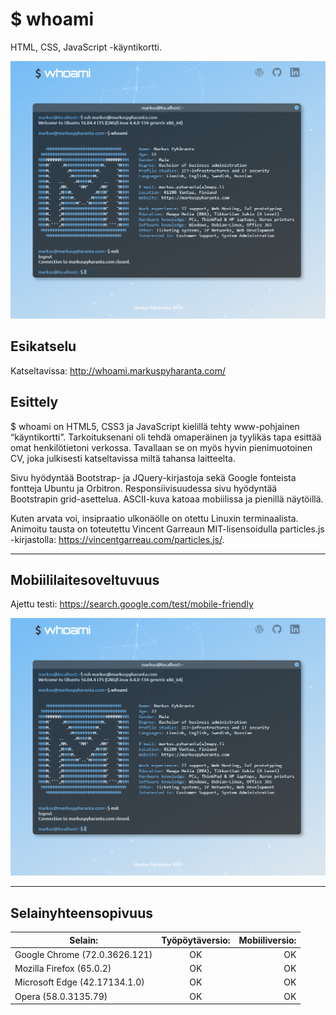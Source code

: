 # $ whoami
HTML, CSS, JavaScript -käyntikortti.

![alt text](https://github.com/PyhaMarkus/whoami/blob/master/img/whoami.PNG "$ whoami")

## Esikatselu

Katseltavissa: http://whoami.markuspyharanta.com/

## Esittely
$ whoami on HTML5, CSS3 ja JavaScript kielillä tehty www-pohjainen “käyntikortti”. Tarkoituksenani oli tehdä omaperäinen ja tyylikäs tapa esittää omat henkilötietoni verkossa. Tavallaan se on myös hyvin pienimuotoinen CV, joka julkisesti katseltavissa miltä tahansa laitteelta.

Sivu hyödyntää Bootstrap- ja JQuery-kirjastoja sekä Google fonteista fontteja Ubuntu ja Orbitron. Responsiivisuudessa sivu hyödyntää Bootstrapin grid-asettelua. ASCII-kuva katoaa mobiilissa ja pienillä näytöillä.

Kuten arvata voi, insipraatio ulkonäölle on otettu Linuxin terminaalista. Animoitu tausta on toteutettu Vincent Garreaun MIT-lisensoidulla particles.js -kirjastolla: https://vincentgarreau.com/particles.js/.

---

## Mobiililaitesoveltuvuus

Ajettu testi: https://search.google.com/test/mobile-friendly

![alt text](https://github.com/PyhaMarkus/whoami/blob/master/img/whoami.PNG "mobiilitesti")

---

## Selainyhteensopivuus

|Selain: |Työpöytäversio:|Mobiiliversio: |
| ------------- |:-------------:| -----:|
| Google Chrome (72.0.3626.121) | OK | OK |
| Mozilla Firefox (65.0.2)      | OK | OK |
| Microsoft Edge (42.17134.1.0) | OK | OK |
| Opera (58.0.3135.79)          | OK | OK |
